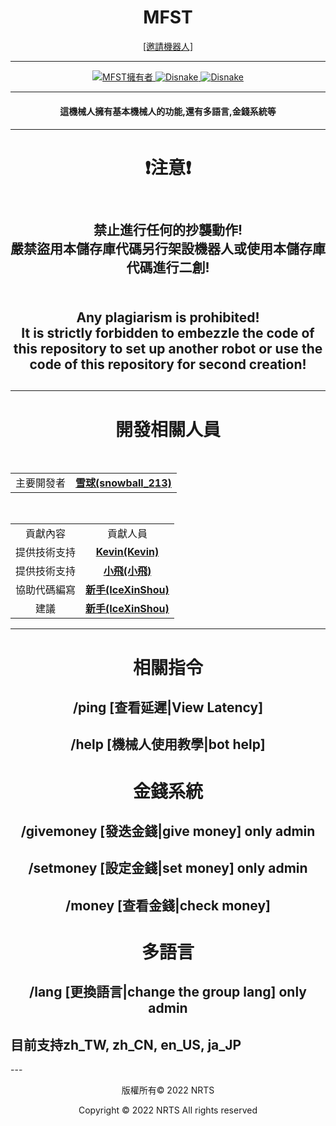 <p align="center">
    <h1 align="center">
        <b>MFST</b>
    </h1>
</p>

<p align="center">
<a href="https://discord.com/api/oauth2/authorize?client_id=869150235073601537&permissions=8&scope=bot%20applications.commands">[邀請機器人]</a>
</p>

---

<p align="center">
    <a href="https://github.com/weslychan1212">
        <img alt="MFST擁有者" src="https://img.shields.io/badge/MFSTBOT擁有者-雪球(snowball_213)-blue.svg?style=for-the-badge&logo=github" />
    </a>
    <a href="https://discord.com/">
        <img alt="Disnake" src="https://img.shields.io/badge/Discord版本-V2.5.1-blue.svg?style=for-the-badge&logo=discord" />
    </a>
    <a href="https://discord.gg/X3kCVbK2ts">
        <img alt="Disnake" src="https://img.shields.io/discord/1011843699975667773?style=for-the-badge&logo=discord&label=加入我們|join us" />
    </a>
</p>

---

<h4 align="center">
    <b>這機械人擁有基本機械人的功能,還有多語言,金錢系統等</b>
<h4>

---
  
<h1 align="center"><b>❗注意❗</b></h1>

<h2 align="center"></br>禁止進行任何的抄襲動作!</br>嚴禁盜用本儲存庫代碼另行架設機器人或使用本儲存庫代碼進行二創!<h2>
    <h2 align="center"></br>Any plagiarism is prohibited!</br>
It is strictly forbidden to embezzle the code of this repository to set up another robot or use the code of this repository for second creation!<h2> 
  
---
  
<h1 align="center"><b>開發相關人員</b></h1>
<p align="center">
    </br><table align="center">
        <tr align="center">
            <td align="center">主要開發者</td>
            <td align="center"><a href="https://github.com/weslychan1212" alt="雪球(snowball_213)"><b>雪球(snowball_213)</b></a></td>
        </tr>
    </table></br>
    <table align="center">
        <tr align="center">
            <td align="center">貢獻內容</td>
            <td align="center">貢獻人員</td>
        </tr>
        <tr align="center">
            <td align="center">提供技術支持</td>
            <td align="center"><a href="https://github.com/Kevin28576" alt="Kevin(Kevin)"><b>Kevin(Kevin)</b></td>
    	<tr align="center">
            <td align="center">提供技術支持</td>
            <td align="center"><a href="https://github.com/LuLucutelol" alt="小飛(小飛)"><b>小飛(小飛)</b></td>
        <tr align="center">
            <td align="center">協助代碼編寫</td>
            <td align="center"><a href="https://github.com/IceLeiYu" alt="新手(IceXinShou)"><b>新手(IceXinShou)</b></td>
        <tr align="center">
            <td align="center">建議</td>
            <td align="center"><a href="https://github.com/IceLeiYu" alt="新手(IceXinShou)"><b>新手(IceXinShou)</b></td>
        </tr>
    </table>
</p>

---
<h1 align="center"><b>相關指令</b></h1>
                <h2 align="center"><b>/ping [查看延遲|View Latency]</b></h2>
                <h2 align="center"><b>/help [機械人使用教學|bot help]</b></h2>
<h1 align="center"><b>金錢系統</b></h1>
                <h2 align="center"><b>/givemoney [發迭金錢|give money] only admin </b></h2>
                <h2 align="center"><b>/setmoney [設定金錢|set money] only admin </b></h2>
                <h2 align="center"><b>/money [查看金錢|check money] </b></h2>
<h1 align="center"><b>多語言</b></h1>              
                <h2 align="center"><b>/lang [更換語言|change the group lang] only admin </b></h2>
                <h2 align+"center"><b>目前支持zh_TW, zh_CN, en_US, ja_JP </b></h2>
---
<p align="center">版權所有© 2022 NRTS</p>
<p align="center">Copyright © 2022 NRTS  All rights reserved</p>
